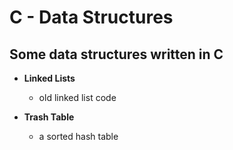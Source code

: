 # C - Data Structures
## Some data structures written in C

* **Linked Lists**
  * old linked list code

* **Trash Table**
  * a sorted hash table
